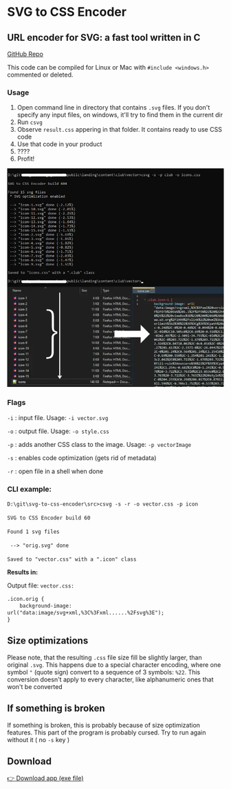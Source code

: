 # SVG to CSS Encoder

## URL encoder for SVG: a fast tool written in C

[GitHub Repo](https://github.com/maddsua/svg-to-css-encoder)

This code can be compiled for Linux or Mac with `#include <windows.h>` commented or deleted.

### Usage

1. Open command line in directory that contains `.svg` files. If you don't specify any input files, on windows, it'll try to find them in the current dir
2. Run `csvg`
3. Observe `result.css` appering in that folder. It contains ready to use CSS code
4. Use that code in your product
5. ????
6. Profit!

<img src="info/screenshot.webp" style="width: 720px;"/>


### Flags

`-i` : input file. Usage: `-i vector.svg`

`-o` : output file. Usage: `-o style.css`

`-p` : adds another CSS class to the image. Usage: `-p vectorImage`

`-s` : enables code optimization (gets rid of metadata)

`-r` : open file in a shell when done


### CLI example:

```
D:\git\svg-to-css-encoder\src>csvg -s -r -o vector.css -p icon

SVG to CSS Encoder build 60

Found 1 svg files

 --> "orig.svg" done

Saved to "vector.css" with a ".icon" class

```

**Results in:**

Output file: `vector.css:`

```
.icon.orig {
	background-image: url("data:image/svg+xml,%3C%3Fxml......%2Fsvg%3E");
}
```


## Size optimizations

Please note, that the resulting `.css` file size fill be slightly larger, than original `.svg`. This happens due to a special character encoding, where one symbol `"` (quote sign) convert to a sequence of 3 symbols: `%22`. This conversion doesn't apply to every character, like alphanumeric ones that won't be converted

## If something is broken

If something is broken, this is probably because of size optimization features. This part of the program is probably cursed. Try to run again without it ( no `-s` key )

## Download

[👉 Download app (exe file)](build/csvg-win64-b404.zip)
